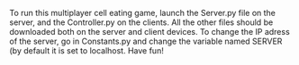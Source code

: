 To run this multiplayer cell eating game, launch the Server.py file on the server, and the Controller.py on the clients. All the other files should be downloaded both on the server and client devices. To change the IP adress of the server, go in Constants.py and change the variable named SERVER (by default it is set to localhost. Have fun!
